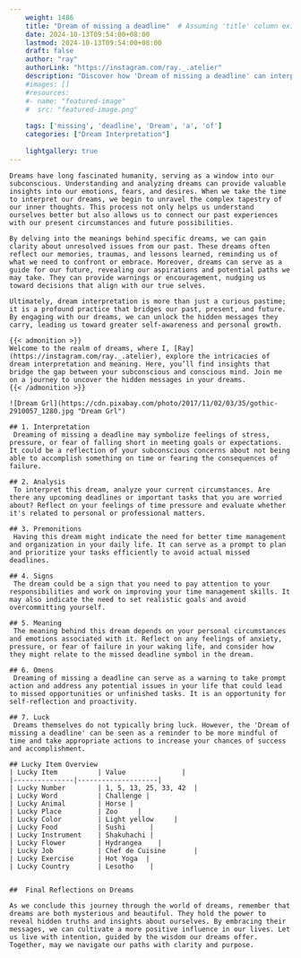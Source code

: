 ```yaml
---
    weight: 1486
    title: "Dream of missing a deadline"  # Assuming 'title' column exists
    date: 2024-10-13T09:54:00+08:00
    lastmod: 2024-10-13T09:54:00+08:00
    draft: false
    author: "ray"
    authorLink: "https://instagram.com/ray._.atelier"
    description: "Discover how 'Dream of missing a deadline' can interpret your future and uncover its significant meanings in your life."
    #images: []
    #resources:
    #- name: "featured-image"
    #  src: "featured-image.png"
    
    tags: ['missing', 'deadline', 'Dream', 'a', 'of']
    categories: ["Dream Interpretation"]
    
    lightgallery: true
---
```

    
    Dreams have long fascinated humanity, serving as a window into our subconscious. Understanding and analyzing dreams can provide valuable insights into our emotions, fears, and desires. When we take the time to interpret our dreams, we begin to unravel the complex tapestry of our inner thoughts. This process not only helps us understand ourselves better but also allows us to connect our past experiences with our present circumstances and future possibilities.
    
    By delving into the meanings behind specific dreams, we can gain clarity about unresolved issues from our past. These dreams often reflect our memories, traumas, and lessons learned, reminding us of what we need to confront or embrace. Moreover, dreams can serve as a guide for our future, revealing our aspirations and potential paths we may take. They can provide warnings or encouragement, nudging us toward decisions that align with our true selves.
    
    Ultimately, dream interpretation is more than just a curious pastime; it is a profound practice that bridges our past, present, and future. By engaging with our dreams, we can unlock the hidden messages they carry, leading us toward greater self-awareness and personal growth.
    
    {{< admonition >}}
    Welcome to the realm of dreams, where I, [Ray](https://instagram.com/ray._.atelier), explore the intricacies of dream interpretation and meaning. Here, you’ll find insights that bridge the gap between your subconscious and conscious mind. Join me on a journey to uncover the hidden messages in your dreams.
    {{< /admonition >}}
    
    ![Dream Grl](https://cdn.pixabay.com/photo/2017/11/02/03/35/gothic-2910057_1280.jpg "Dream Grl")
    
    ## 1. Interpretation
     Dreaming of missing a deadline may symbolize feelings of stress, pressure, or fear of falling short in meeting goals or expectations. It could be a reflection of your subconscious concerns about not being able to accomplish something on time or fearing the consequences of failure.
    
    ## 2. Analysis
     To interpret this dream, analyze your current circumstances. Are there any upcoming deadlines or important tasks that you are worried about? Reflect on your feelings of time pressure and evaluate whether it's related to personal or professional matters.
    
    ## 3. Premonitions
     Having this dream might indicate the need for better time management and organization in your daily life. It can serve as a prompt to plan and prioritize your tasks efficiently to avoid actual missed deadlines.
    
    ## 4. Signs
     The dream could be a sign that you need to pay attention to your responsibilities and work on improving your time management skills. It may also indicate the need to set realistic goals and avoid overcommitting yourself.
    
    ## 5. Meaning
     The meaning behind this dream depends on your personal circumstances and emotions associated with it. Reflect on any feelings of anxiety, pressure, or fear of failure in your waking life, and consider how they might relate to the missed deadline symbol in the dream.
    
    ## 6. Omens
     Dreaming of missing a deadline can serve as a warning to take prompt action and address any potential issues in your life that could lead to missed opportunities or unfinished tasks. It is an opportunity for self-reflection and proactivity.
    
    ## 7. Luck
     Dreams themselves do not typically bring luck. However, the 'Dream of missing a deadline' can be seen as a reminder to be more mindful of time and take appropriate actions to increase your chances of success and accomplishment.
    
    ## Lucky Item Overview
    | Lucky Item          | Value              |
    |---------------|--------------------|
    | Lucky Number        | 1, 5, 13, 25, 33, 42  |
    | Lucky Word          | Challenge |
    | Lucky Animal        | Horse |
    | Lucky Place         | Zoo     |
    | Lucky Color         | Light yellow     |
    | Lucky Food          | Sushi      |
    | Lucky Instrument    | Shakuhachi |
    | Lucky Flower        | Hydrangea    |
    | Lucky Job           | Chef de Cuisine       |
    | Lucky Exercise      | Hot Yoga  |
    | Lucky Country       | Lesotho    |
    
    
    ##  Final Reflections on Dreams
    
    As we conclude this journey through the world of dreams, remember that dreams are both mysterious and beautiful. They hold the power to reveal hidden truths and insights about ourselves. By embracing their messages, we can cultivate a more positive influence in our lives. Let us live with intention, guided by the wisdom our dreams offer. Together, may we navigate our paths with clarity and purpose.
    